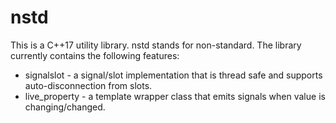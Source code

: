 # nstd

This is a C++17 utility library. nstd stands for non-standard.
The library currently contains the following features:
   * signalslot - a signal/slot implementation that is thread safe and supports auto-disconnection from slots.
   * live_property - a template wrapper class that emits signals when value is changing/changed.
